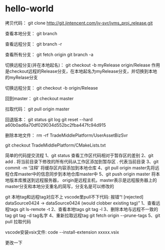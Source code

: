 # hello-world

拷贝代码：
git clone http://git.jintencent.com/jv-svr/jvms_proj_release.git

查看本地分支：
git branch

查看远程分支：
git branch -r

查看所有分支：
git fetch origin
git branch -a

切换远程分支(并在本地起名)：
git checkout -b myRelease origin/Release
作用是checkout远程的Release分支，在本地起名为myRelease分支，并切换到本地的myRelase分支

切换远程分支：
git checkout -b origin/Release

回到master：
git checkout master

拉取代码：
git pull origin master

回退版本：
git status 
git log
git reset --hard a60b0ad6a70df029034d552bc2fba447fc94d915

删除本地文件：
rm -rf TradeMiddlePlatform/UserAssetBizSvr

git checkout TradeMiddlePlatform/CMakeLists.txt

简单的代码提交流程
1、git status 查看工作区代码相对于暂存区的差别
2、git add . 将当前目录下修改的所有代码从工作区添加到暂存区 . 代表当前目录
3、git commit -m ‘注释’ 将缓存区内容添加到本地仓库
4、git pull origin master先将远程仓库master中的信息同步到本地仓库master中
5、git push origin master 将本地版本库推送到远程服务器，
	origin是远程主机，master表示是远程服务器上的master分支和本地分支重名的简写，分支名是可以修改的

git 本地tag和远程tag对应不上 vscode里pull不下代码:
报错“! [rejected]          dataSource0424 -> dataSource0424  (would clobber existing tag)”
1、查看远程tags	git ls-remote -t
2、查看本地tags	git tag -l
3、删除本地与远程不一致的tag git tag -d tag名字
4、重新拉取远程tag git fetch origin --prune-tags
5、git pull 拉取代码

vscode安装vsix文件:
code --install-extension xxxxx.vsix

更改一下

